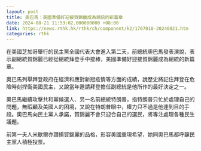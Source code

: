 ```yaml
---
layout: post
title: 奧巴馬︰美國準備好迎接賀錦麗成為總統的新篇章
date: 2024-08-21 11:53:02.000000000 +08:00
link: https://news.rthk.hk/rthk/ch/component/k2/1767010-20240821.htm
categories: rthk
---
```


在美國芝加哥舉行的民主黨全國代表大會進入第二天，前總統奧巴馬發表演說，表示副總統賀錦麗已經從總統拜登手中接棒，美國準備好迎接賀錦麗成為總統的新篇章。

奧巴馬列舉拜登政府在經濟和應對新冠疫情等方面的成績，說歷史將記住拜登​​在危險時刻捍衛美國民主，又說當年邀請拜登擔任副總統是他所作的最好決定之一。

奧巴馬繼續攻擊共和黨候選人、另一名前總統特朗普，指特朗普只忙於處理自己的問題，無暇顧及美國人的困境，又說在特朗普眼中，權力只不過是他達到目的手段。奧巴馬向民主黨人承諾，賀錦麗不會只迎合自己的選民，將專注處理各種民生議題。

前第一夫人米歇爾亦讚揚賀錦麗的品格，形容美國重現希望，她同奧巴馬都呼籲民主黨人積極投票。
